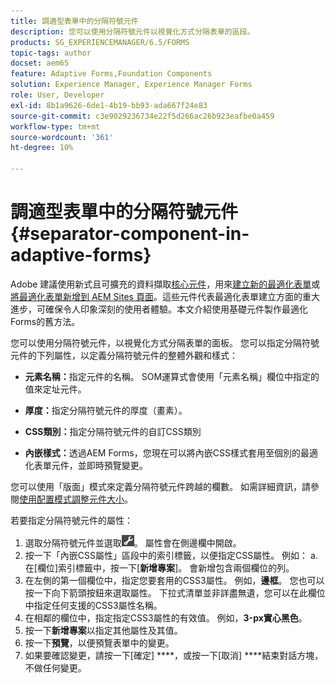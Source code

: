 ```yaml
---
title: 調適型表單中的分隔符號元件
description: 您可以使用分隔符號元件以視覺化方式分隔表單的區段。
products: SG_EXPERIENCEMANAGER/6.5/FORMS
topic-tags: author
docset: aem65
feature: Adaptive Forms,Foundation Components
solution: Experience Manager, Experience Manager Forms
role: User, Developer
exl-id: 8b1a9626-6de1-4b19-bb93-ada667f24e83
source-git-commit: c3e9029236734e22f5d266ac26b923eafbe0a459
workflow-type: tm+mt
source-wordcount: '361'
ht-degree: 10%

---
```


# 調適型表單中的分隔符號元件{#separator-component-in-adaptive-forms}

<span class="preview">Adobe 建議使用新式且可擴充的資料擷取[核心元件](https://experienceleague.adobe.com/docs/experience-manager-core-components/using/adaptive-forms/introduction.html)，用來[建立新的最適化表單](/help/forms/using/create-an-adaptive-form-core-components.md)或[將最適化表單新增到 AEM Sites 頁面](/help/forms/using/create-or-add-an-adaptive-form-to-aem-sites-page.md)。這些元件代表最適化表單建立方面的重大進步，可確保令人印象深刻的使用者體驗。本文介紹使用基礎元件製作最適化Forms的舊方法。</span>

您可以使用分隔符號元件，以視覺化方式分隔表單的面板。 您可以指定分隔符號元件的下列屬性，以定義分隔符號元件的整體外觀和樣式：

* **元素名稱：**&#x200B;指定元件的名稱。 SOM運算式會使用「元素名稱」欄位中指定的值來定址元件。
* **厚度：**&#x200B;指定分隔符號元件的厚度（畫素）。

* **CSS類別：**&#x200B;指定分隔符號元件的自訂CSS類別

* **內嵌樣式：**&#x200B;透過AEM Forms，您現在可以將內嵌CSS樣式套用至個別的最適化表單元件，並即時預覽變更。

您可以使用「版面」模式來定義分隔符號元件跨越的欄數。 如需詳細資訊，請參閱[使用配置模式調整元件大小](../../forms/using/resize-using-layout-mode.md)。

若要指定分隔符號元件的屬性：

1. 選取分隔符號元件並選取![cmppr](assets/cmppr.png)。 屬性會在側邊欄中開啟。
1. 按一下「內嵌CSS屬性」區段中的索引標籤，以便指定CSS屬性。 例如： a.在[欄位]索引標籤中，按一下[**新增專案**]。 會新增包含兩個欄位的列。
1. 在左側的第一個欄位中，指定您要套用的CSS3屬性。 例如，**邊框**。 您也可以按一下向下箭頭按鈕來選取屬性。 下拉式清單並非詳盡無遺，您可以在此欄位中指定任何支援的CSS3屬性名稱。
1. 在相鄰的欄位中，指定指定CSS3屬性的有效值。 例如，**3-px實心黑色**。
1. 按一下&#x200B;**新增專案**&#x200B;以指定其他屬性及其值。
1. 按一下&#x200B;**預覽**，以便預覽表單中的變更。
1. 如果要確認變更，請按一下[確定] ****，或按一下[取消] ****&#x200B;結束對話方塊，不做任何變更。
